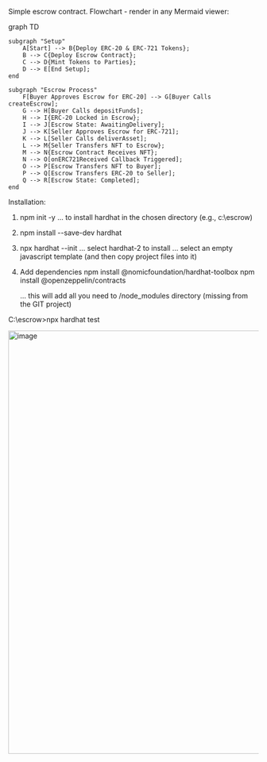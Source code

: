 Simple escrow contract. Flowchart - render in any Mermaid viewer:

graph TD

    subgraph "Setup"
        A[Start] --> B{Deploy ERC-20 & ERC-721 Tokens};
        B --> C{Deploy Escrow Contract};
        C --> D{Mint Tokens to Parties};
        D --> E[End Setup];
    end

    subgraph "Escrow Process"
        F[Buyer Approves Escrow for ERC-20] --> G[Buyer Calls createEscrow];
        G --> H[Buyer Calls depositFunds];
        H --> I{ERC-20 Locked in Escrow};
        I --> J[Escrow State: AwaitingDelivery];
        J --> K[Seller Approves Escrow for ERC-721];
        K --> L[Seller Calls deliverAsset];
        L --> M{Seller Transfers NFT to Escrow};
        M --> N{Escrow Contract Receives NFT};
        N --> O[onERC721Received Callback Triggered];
        O --> P[Escrow Transfers NFT to Buyer];
        P --> Q[Escrow Transfers ERC-20 to Seller];
        Q --> R[Escrow State: Completed];
    end


Installation:


1. npm init -y
... to install hardhat in the chosen directory (e.g., c:\escrow)
2. npm install --save-dev hardhat
3. npx hardhat --init
... select hardhat-2 to install
... select an empty javascript template (and then copy project files into it)
4. Add dependencies
   npm install @nomicfoundation/hardhat-toolbox
   npm install @openzeppelin/contracts

   ... this will add all you need to /node_modules directory (missing from the GIT project)
   
C:\escrow>npx hardhat test

<img width="887" height="853" alt="image" src="https://github.com/user-attachments/assets/4e5da802-b65e-448c-ae6f-021bc988e7ad" />


